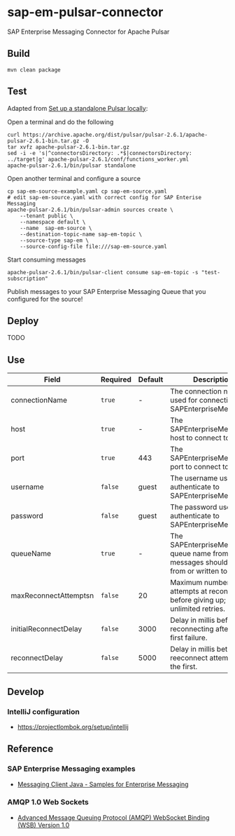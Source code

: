 # sap-em-pulsar-connector
SAP Enterprise Messaging Connector for Apache Pulsar

## Build
```
mvn clean package
```
## Test
Adapted from [Set up a standalone Pulsar locally](https://pulsar.apache.org/docs/en/standalone/):

Open a terminal and do the following
```
curl https://archive.apache.org/dist/pulsar/pulsar-2.6.1/apache-pulsar-2.6.1-bin.tar.gz -O
tar xvfz apache-pulsar-2.6.1-bin.tar.gz
sed -i -e 's|^connectorsDirectory: .*$|connectorsDirectory: ../target|g' apache-pulsar-2.6.1/conf/functions_worker.yml  
apache-pulsar-2.6.1/bin/pulsar standalone
```
Open another terminal and configure a source
```
cp sap-em-source-example.yaml cp sap-em-source.yaml
# edit sap-em-source.yaml with correct config for SAP Enterise Messaging 
apache-pulsar-2.6.1/bin/pulsar-admin sources create \
    --tenant public \
    --namespace default \
    --name  sap-em-source \
    --destination-topic-name sap-em-topic \
    --source-type sap-em \
    --source-config-file file:///sap-em-source.yaml
```
Start consuming messages
```
apache-pulsar-2.6.1/bin/pulsar-client consume sap-em-topic -s "test-subscription"
```
Publish messages to your SAP Enterprise Messaging Queue that you configured for the source!

## Deploy

TODO

## Use

Field                 | Required | Default | Description
--------------------- | -------- | ------- | ------------
connectionName        | `true`   | -       | The connection name used for connecting to SAPEnterpriseMessaging.
host                  | `true`   | -       | The SAPEnterpriseMessaging host to connect to.
port                  | `true`   | 443     | The SAPEnterpriseMessaging port to connect to.
username              | `false`  | guest   | The username used to authenticate to SAPEnterpriseMessaging.
password              | `false`  | guest   | The password used to authenticate to SAPEnterpriseMessaging.
queueName             | `true`   | -       | The SAPEnterpriseMessaging queue name from which messages should be read from or written to.
maxReconnectAttemptsn | `false`  | 20      | Maximum number of attempts at reconnecting before giving up; -1 for unlimited retries.
initialReconnectDelay | `false`  | 3000    | Delay in millis before reconnecting after the first failure.
reconnectDelay        | `false`  | 5000    | Delay in millis between reeconnect attempts after the first.

## Develop

### IntelliJ configuration

* https://projectlombok.org/setup/intellij    

## Reference

### SAP Enterprise Messaging examples

* [Messaging Client Java - Samples for Enterprise Messaging](https://github.com/SAP-samples/enterprise-messaging-client-java-samples)

### AMQP 1.0 Web Sockets

* [Advanced Message Queuing Protocol (AMQP) WebSocket Binding (WSB) Version 1.0](https://docs.oasis-open.org/amqp-bindmap/amqp-wsb/v1.0/amqp-wsb-v1.0.html)